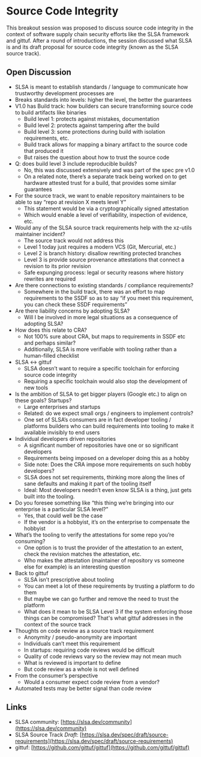 # Source Code Integrity

This breakout session was proposed to discuss source code integrity in the
context of software supply chain security efforts like the SLSA framework and
gittuf. After a round of introductions, the session discussed what SLSA is and
its draft proposal for source code integrity (known as the SLSA source track).

## Open Discussion

* SLSA is meant to establish standards / language to communicate how trustworthy development processes are
* Breaks standards into levels: higher the level, the better the guarantees
* V1.0 has Build track: how builders can secure transforming source code to build artifacts like binaries
  * Build level 1: protects against mistakes, documentation
  * Build level 2: protects against tampering after the build
  * Build level 3: some protections during build with isolation requirements, etc.
  * Build track allows for mapping a binary artifact to the source code that produced it
  * But raises the question about how to trust the source code
* Q: does build level 3 include reproducible builds?
  * No, this was discussed extensively and was part of the spec pre v1.0
  * On a related note, there’s a separate track being worked on to get hardware attested trust for a build, that provides some similar guarantees
* For the source track, we want to enable repository maintainers to be able to say “repo at revision X meets level Y”
  * This statement would be via a cryptographically signed attestation
  * Which would enable a level of verifiability, inspection of evidence, etc.
* Would any of the SLSA source track requirements help with the xz-utils maintainer incident?
  * The source track would not address this
  * Level 1 today just requires a modern VCS (Git, Mercurial, etc.)
  * Level 2 is branch history: disallow rewriting protected branches
  * Level 3 is provide source provenance attestations that connect a revision to its prior revision
  * Safe expunging process: legal or security reasons where history rewrites are required
* Are there connections to existing standards / compliance requirements?
  * Somewhere in the build track, there was an effort to map requirements to the SSDF so as to say “if you meet this requirement, you can check these SSDF requirements”
* Are there liability concerns by adopting SLSA?
  * Will I be involved in more legal situations as a consequence of adopting SLSA?
* How does this relate to CRA?
  * Not 100% sure about CRA, but maps to requirements in SSDF etc and perhaps similar?
  * Additionally, SLSA is more verifiable with tooling rather than a human-filled checklist
* SLSA \<-\> gittuf
  * SLSA doesn’t want to require a specific toolchain for enforcing source code
    integrity
  * Requiring a specific toolchain would also stop the development of new tools
* Is the ambition of SLSA to get bigger players (Google etc.) to align on these goals? Startups?
  * Large enterprises and startups
  * Related: do we expect small orgs / engineers to implement controls?
  * One set of SLSA’s consumers are in fact developer tooling / platforms builders who can build requirements into tooling to make it available invisibly to end users
* Individual developers driven repositories
  * A significant number of repositories have one or so significant developers
  * Requirements being imposed on a developer doing this as a hobby
  * Side note: Does the CRA impose more requirements on such hobby developers?
  * SLSA does not set requirements, thinking more along the lines of sane defaults and making it part of the tooling itself
  * Ideal: Most developers needn’t even know SLSA is a thing, just gets built into the tooling.
* Do you foresee something like “this thing we’re bringing into our enterprise is a particular SLSA level?”
  * Yes, that could well be the case
  * If the vendor is a hobbyist, it’s on the enterprise to compensate the hobbyist
* What’s the tooling to verify the attestations for some repo you’re consuming?
  * One option is to trust the provider of the attestation to an extent, check the revision matches the attestation, etc.
  * Who makes the attestation (maintainer of repository vs someone else for example) is an interesting question
* Back to gittuf
  * SLSA isn’t prescriptive about tooling
  * You can meet a lot of these requirements by trusting a platform to do them
  * But maybe we can go further and remove the need to trust the platform
  * What does it mean to be SLSA Level 3 if the system enforcing those things can be compromised? That's what gittuf addresses in the context of the source track
* Thoughts on code review as a source track requirement
  * Anonymity / pseudo-anonymity are important
  * Individuals can’t meet this requirement
  * In startups: requiring code reviews would be difficult
  * Quality of code reviews vary so the review may not mean much
  * What is reviewed is important to define
  * But code review as a whole is not well defined
* From the consumer’s perspective
  * Would a consumer expect code review from a vendor?
* Automated tests may be better signal than code review

## Links

* SLSA community: [https://slsa.dev/community](https://slsa.dev/community)
* SLSA Source Track *Draft*: [https://slsa.dev/spec/draft/source-requirements](https://slsa.dev/spec/draft/source-requirements)
* gittuf: [https://github.com/gittuf/gittuf](https://github.com/gittuf/gittuf)
